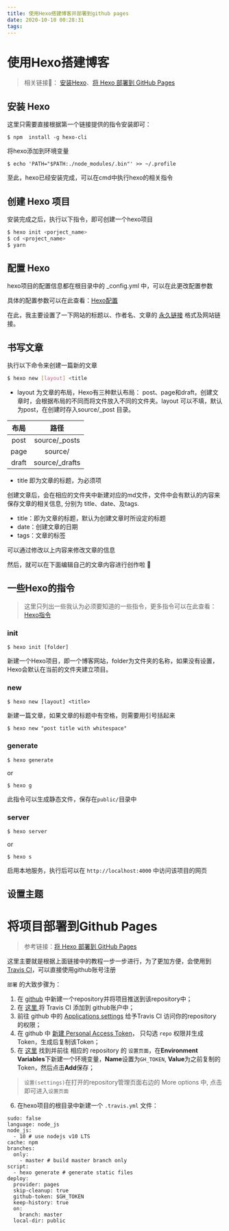 ```yaml
---
title: 使用Hexo搭建博客并部署到github pages
date: 2020-10-10 00:28:31
tags:
---
```

# 使用Hexo搭建博客

>相关链接🔗： [安装Hexo](https://hexo.io/zh-cn/docs/)、[将 Hexo 部署到 GitHub Pages](https://hexo.io/zh-cn/docs/github-pages)

## 安装 Hexo

这里只需要直接根据第一个链接提供的指令安装即可：

```
$ npm  install -g hexo-cli
```

将hexo添加到环境变量

```
$ echo 'PATH="$PATH:./node_modules/.bin"' >> ~/.profile
```
至此，hexo已经安装完成，可以在cmd中执行hexo的相关指令

## 创建 Hexo 项目

安装完成之后，执行以下指令，即可创建一个hexo项目

```  bash
$ hexo init <porject_name>
$ cd <project_name>
$ yarn
```

## 配置 Hexo
hexo项目的配置信息都在根目录中的 _config.yml 中，可以在此更改配置参数

具体的配置参数可以在此查看：[Hexo配置](https://hexo.io/zh-cn/docs/configuration)

在此，我主要设置了一下网站的标题以、作者名、文章的 [永久链接](https://hexo.io/zh-cn/docs/permalinks) 格式及网站链接。

## 书写文章

执行以下命令来创建一篇新的文章

```   bash
$ hexo new [layout] <title
```

* layout 为文章的布局，Hexo有三种默认布局： post、page和draft，创建文章时，会根据布局的不同而将文件放入不同的文件夹。layout 可以不填，默认为post，在创建时存入source/_post 目录。

|	布局	|	路径	|
|    :----: 	| 	:----: 	|
|	post	|	source/_posts |
|	page	|	source/ |
|	draft	|	source/_drafts |

* title 即为文章的标题，为必须项

创建文章后，会在相应的文件夹中新建对应的md文件，文件中会有默认的内容来保存文章的相关信息, 分别为 title、date、及tags.

* title：即为文章的标题，默认为创建文章时所设定的标题
* date：创建文章的日期
* tags：文章的标签

可以通过修改以上内容来修改文章的信息

然后，就可以在下面编辑自己的文章内容进行创作啦 🎉

## 一些Hexo的指令

> 这里只列出一些我认为必须要知道的一些指令，更多指令可以在此查看： [Hexo指令](https://hexo.io/zh-cn/docs/commands)

### init

	$ hexo init [folder]

新建一个Hexo项目，即一个博客网站，folder为文件夹的名称，如果没有设置，Hexo会默认在当前的文件夹建立项目。

### new

	$ hexo new [layout] <title>

新建一篇文章，如果文章的标题中有空格，则需要用引号括起来

	$ hexo new "post title with whitespace"

### generate

	$ hexo generate
or

	$ hexo g

此指令可以生成静态文件，保存在`public/`目录中

### server

	$ hexo server

or

	$ hexo s

启用本地服务，执行后可以在 `http://localhost:4000` 中访问该项目的网页

## 设置主题

# 将项目部署到Github Pages

> 参考链接：[将 Hexo 部署到 GitHub Pages](https://hexo.io/zh-cn/docs/github-pages)

这里主要就是根据上面链接中的教程一步一步进行，为了更加方便，会使用到 [Travis CI](https://travis-ci.com/)，可以直接使用github账号注册

`部署` 的大致步骤为：

1. 在 [github](https://github.com/) 中新建一个repository并将项目推送到该repository中；
2. 在 [这里 ](https://github.com/marketplace/travis-ci) 将 Travis CI 添加到 github账户中；
3. 前往 github 中的 [Applications settings](https://github.com/settings/installations) 给予Travis CI 访问你的repository 的权限；
4. 在 github 中  [新建 Personal Access Token](https://github.com/settings/tokens)， 只勾选 `repo` 权限并生成Token，生成后复制该Token；
5. 在 [这里](https://travis-ci.com/) 找到并前往 相应的 repository 的 `设置页面`，在**Environment Variables**下新建一个环境变量，**Name**设置为`GH_TOKEN`, **Value**为之前复制的Token，然后点击**Add**保存；
>`设置(settings)`在打开的repository管理页面右边的 More options 中, 点击即可进入`设置页面` 
6.  在hexo项目的根目录中新建一个 `.travis.yml` 文件：
```
sudo: false
language: node_js
node_js:
  - 10 # use nodejs v10 LTS
cache: npm
branches:
  only:
    - master # build master branch only
script:
  - hexo generate # generate static files
deploy:
  provider: pages
  skip-cleanup: true
  github-token: $GH_TOKEN
  keep-history: true
  on:
    branch: master
  local-dir: public
```
